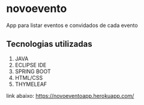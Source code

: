 # novoevento

App para listar eventos e 
convidados de cada evento

## Tecnologias utilizadas

1. JAVA
2. ECLIPSE IDE
3. SPRING BOOT
4. HTML/CSS
7. THYMELEAF


link abaixo:
https://novoeventoapp.herokuapp.com/
